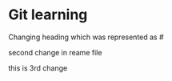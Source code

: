 # Git learning 

Changing heading which was represented as #

second change in reame file 

this is 3rd change

